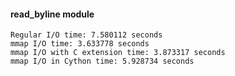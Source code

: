 #### read_byline module

```text
Regular I/O time: 7.580112 seconds
mmap I/O time: 3.633778 seconds
mmap I/O with C extension time: 3.873317 seconds
mmap I/O in Cython time: 5.928734 seconds
```
